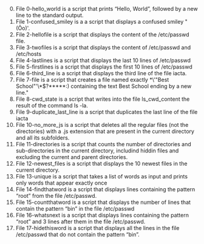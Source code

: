 0. File 0-hello_world is a script that prints “Hello, World”, followed by a new line to the standard output.
1. File 1-confused_smiley is a a script that displays a confused smiley "(Ôo)'.
2. File 2-hellofile is a script that displays the content of the /etc/passwd file.
3. File 3-twofiles is a script that displays the content of /etc/passwd and /etc/hosts
4. File 4-lastlines is a script that displays the last 10 lines of /etc/passwd
5. File 5-firstlines is a script that displays the first 10 lines of /etc/passwd
6. File 6-third_line is a script that displays the third line of the file iacta.
7. File 7-file is a script that creates a file named exactly \*\\'"Best School"\'\\*$\?\*\*\*\*\*:) containing the text Best School ending by a new line."
8. File 8-cwd_state is a script that writes into the file ls_cwd_content the result of the command ls -la. 
9. File 9-duplicate_last_line is a script that duplicates the last line of the file iacta
10. File 10-no_more_js is a script that deletes all the regular files (not the directories) with a .js extension that are present in the current directory and all its subfolders.
11. File 11-directories is a script that counts the number of directories and sub-directories in the current directory, includind hiddin files and excluding the  current and parent directories.
12. File 12-newest_files is a script that displays the 10 newest files in the current directory.
13. File 13-unique is a script that  takes a list of words as input and prints only words that appear exactly once
14. File 14-findthatword is a script that displays lines containing the pattern “root” from the file /etc/passwd.
15. File 15-countthatword is a script that displays the number of lines that contain the pattern “bin” in the file /etc/passwd
16. File 16-whatsnext is a script that displays lines containing the pattern “root” and 3 lines after them in the file /etc/passwd.
17. File 17-hidethisword is a script that displays all the lines in the file /etc/passwd that do not contain the pattern “bin”.
